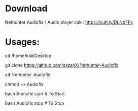 # Download
Nethunter Audiofix / Audio player apk : https://cutt.ly/DLNbFFs

# Usages:

cd /home/kali/Desktop

git clone https://github.com/sezanX/Nethunter-Audiofix

cd Nethunter-Audiofix

chmod +x Audiofix

bash Audiofix start   # To Start

bash Audiofix stop    # To Stop



